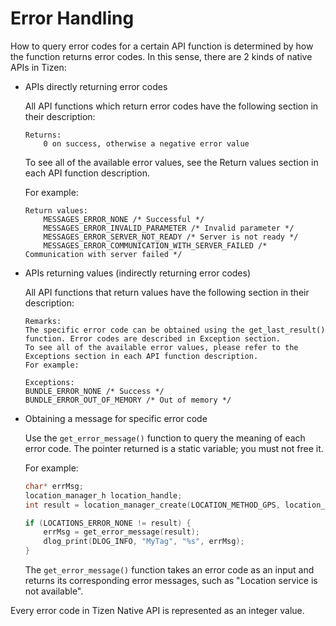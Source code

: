 # Error Handling


How to query error codes for a certain API function is determined by how
the function returns error codes. In this sense, there are 2 kinds of
native APIs in Tizen:

-   APIs directly returning error codes

    All API functions which return error codes have the following
    section in their description:

    ```
    Returns:
        0 on success, otherwise a negative error value
    ```

    To see all of the available error values, see the Return values
    section in each API function description.

    For example:

    ```
    Return values:
        MESSAGES_ERROR_NONE /* Successful */
        MESSAGES_ERROR_INVALID_PARAMETER /* Invalid parameter */
        MESSAGES_ERROR_SERVER_NOT_READY /* Server is not ready */
        MESSAGES_ERROR_COMMUNICATION_WITH_SERVER_FAILED /* Communication with server failed */
    ```

- APIs returning values (indirectly returning error codes)

    All API functions that return values have the following section in
    their description:

    ```
    Remarks:
    The specific error code can be obtained using the get_last_result() function. Error codes are described in Exception section.
    To see all of the available error values, please refer to the Exceptions section in each API function description.
    For example:

    Exceptions:
    BUNDLE_ERROR_NONE /* Success */
    BUNDLE_ERROR_OUT_OF_MEMORY /* Out of memory */
    ```

- Obtaining a message for specific error code

    Use the `get_error_message()` function to query the meaning of each
    error code. The pointer returned is a static variable; you must not
    free it.

    For example:

    ```c++
    char* errMsg;
    location_manager_h location_handle;
    int result = location_manager_create(LOCATION_METHOD_GPS, location_handle);

    if (LOCATIONS_ERROR_NONE != result) {
        errMsg = get_error_message(result);
        dlog_print(DLOG_INFO, "MyTag", "%s", errMsg);
    }
    ```

    The `get_error_message()` function takes an error code as an input
    and returns its corresponding error messages, such as "Location
    service is not available".

Every error code in Tizen Native API is represented as an integer
value.
